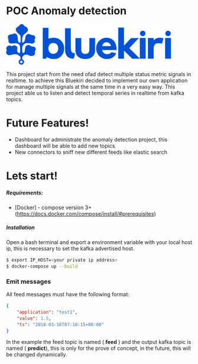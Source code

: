 # POC Anomaly detection

![N|Bluekiri](var/bluekiri_logo.png?raw=true "Bluekiri")

This project start from the need ofad detect multiple status metric signals in realtime. to achieve this Bluekiri decided to implement our own application for manage multiple signals at the same time in a very easy way. This project able us to listen and detect temporal series in realtime from kafka topics.



# Future Features!

  - Dashboard for administrate the anomaly detection project, this dashboard will be able to add new topics. 
  - New connectors to sniff new different feeds like elastic search


# Lets start!

##### Requirements:
* [Docker] - compose version 3+ (https://docs.docker.com/compose/install/#prerequisites)

##### Installation

Open a bash terminal and export a environment variable with your local host ip, this is necessary to set the kafka advertised host.

```sh
$ export IP_HOST=<your private ip address>
$ docker-compose up --build
```

### Emit messages

All feed messages must have the following format:
```json
{
    "application": "test1",
    "value": 1.5,
    "ts": "2018-03-16T07:10:15+00:00"
}
```
In the example the feed topic is named ( **feed** ) and the output kafka topic is named ( **predict**), this is only for the prove of concept, in the future, this will be changed dynamically.